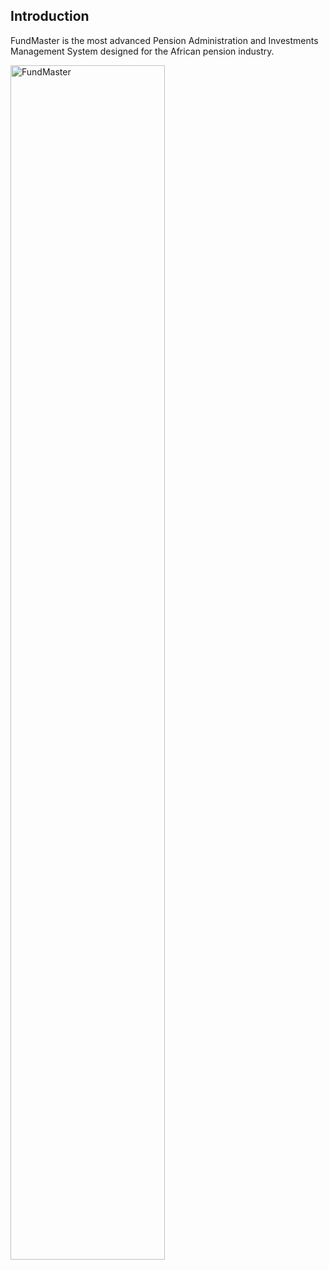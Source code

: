 ## Introduction

FundMaster is the most advanced Pension Administration and Investments Management System designed for the African
pension industry.

<img  alt="FundMaster" width="70%" height="auto"  class="center"  src="../media/landingpage.png"> 
